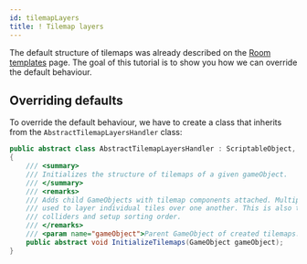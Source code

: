 ```yaml
---
id: tilemapLayers
title: ! Tilemap layers
---
```


The default structure of tilemaps was already described on the [Room templates](roomTemplates.md) page. The goal of this tutorial is to show you how we can override the default behaviour.

## Overriding defaults

To override the default behaviour, we have to create a class that inherits from the `AbstractTilemapLayersHandler` class:

```csharp
public abstract class AbstractTilemapLayersHandler : ScriptableObject, ITilemapLayersHandler
{
    /// <summary>
    /// Initializes the structure of tilemaps of a given gameObject.
    /// </summary>
    /// <remarks>
    /// Adds child GameObjects with tilemap components attached. Multiple tilemaps are
    /// used to layer individual tiles over one another. This is also the place to add
    /// colliders and setup sorting order.
    /// </remarks>
    /// <param name="gameObject">Parent GameObject of created tilemaps.</param>
    public abstract void InitializeTilemaps(GameObject gameObject);
}
```